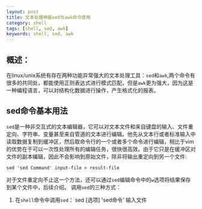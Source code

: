 ```yaml
---
layout: post
title: 文本处理神器sed与awk命令使用
category: shell
tags: [shell, sed, awk]
keywords: shell, sed, awk
---
```


## 概述：
在linux/unix系统有存在两种功能异常强大的文本处理工具：`sed`和`awk`,两个命令有很多的共同处，都能使用正则表达式进行模式匹配，但是`awk`更为强大，因为这是一种编程语言，可以对结构化数据进行操作，产生格式化的报表。

## sed命令基本用法

`sed`是一种非交互式的文本编辑器，它可以对文本文件和来自键盘的输入、文件重定向、字符串、变量甚至来自管道的文本进行编辑。他先从文本行或者标准输入中读取数据复制到缓冲区，然后取命令行的一个或者多个命令进行编辑，相比于vim的优势在于可以一次性处理所有的编辑任务，很快很高效。由于它只是在缓冲区对文件的副本编辑，因此不会影响到原始文件，除非将输出重定向到另一个文件:

	sed 'sed Command' input-file > result-file

对于文件重定向不止这一个方法，还可以通过`sed`编辑命令中的`w`选项将结果保存到某个文件中，后续介绍。
调用`sed`的三种方式：
1.	在`shell`命令中调用`sed`：
	sed [选项] 'sed命令' 输入文件